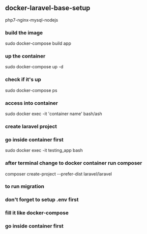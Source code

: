 ## docker-laravel-base-setup
php7-nginx-mysql-nodejs

### build the image
sudo docker-compose build app

### up the container
sudo docker-compose up -d

### check if it's up
sudo docker-compose ps

### access into container
sudo docker exec -it 'container name' bash/ash

### create laravel project
### go inside container first
sudo docker exec -it testing_app bash

### after terminal change to docker container run composer
composer create-project --prefer-dist laravel/laravel

### to run migration 
### don't forget to setup .env first
### fill it like docker-compose
### go inside container first




